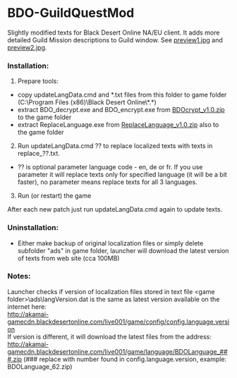 # BDO-GuildQuestMod
Slightly modified texts for Black Desert Online NA/EU client. It adds more detailed Guild Mission descriptions to Guild window. See [preview1.jpg](https://github.com/AMGarkin/BDO-GuildQuestMod/blob/master/preview/preview1.jpg) and [preview2.jpg](https://github.com/AMGarkin/BDO-GuildQuestMod/blob/master/preview/preview2.jpg).

### Installation:
1) Prepare tools:
- copy updateLangData.cmd and *.txt files from this folder to game folder (C:\Program Files (x86)\Black Desert Online\\\*.\*)
- extract BDO_decrypt.exe and BDO_encrypt.exe from [BDOcrypt_v1.0.zip](https://github.com/AMGarkin/BDOcrypt/releases/download/1.0/BDOcrypt_v1.0.zip) to the game folder
- extract ReplaceLanguage.exe from [ReplaceLanguage_v1.0.zip](https://github.com/AMGarkin/ReplaceLanguage/releases/download/1.0a/ReplaceLanguage_v1.0.zip) also to the game folder
2) Run updateLangData.cmd ?? to replace localized texts with texts in replace_??.txt.
- ?? is optional parameter language code - en, de or fr. If you use parameter it will replace texts only for specified language (it will be a bit faster), no parameter means replace texts for all 3 languages.
3) Run (or restart) the game

After each new patch just run updateLangData.cmd again to update texts.


### Uninstallation:
- Either make backup of original localization files or simply delete subfolder "ads" in game folder, launcher will download the latest version of texts from web site (cca 100MB)



### Notes:
Launcher checks if version of localization files stored in text file \<game folder\>\\ads\\langVersion.dat is the same as latest version available on the internet here:<br>
http://akamai-gamecdn.blackdesertonline.com/live001/game/config/config.language.version<br>
If version is different, it will download the latest files from the address:<br>
http://akamai-gamecdn.blackdesertonline.com/live001/game/language/BDOLanguage_###.zip (### replace with number found in config.language.version, example: BDOLanguage_62.zip)
